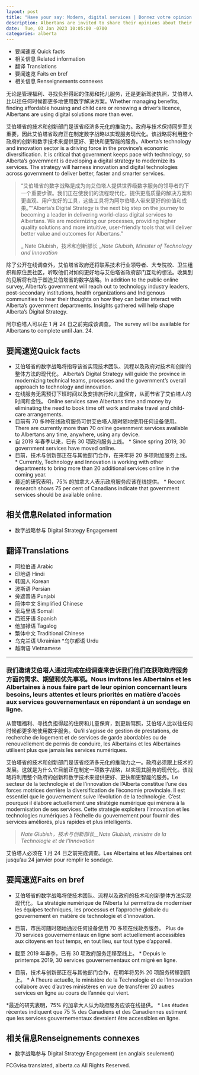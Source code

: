 ```yaml
---
layout: post
title: "Have your say: Modern, digital services | Donnez votre opinion sur les services numériques modernes"
description: Albertans are invited to share their opinions about their needs, expectations and priorities accessing online government services in an online survey.
date:  Tue, 03 Jan 2023 10:05:00 -0700
categories: alberta
---
```


*  要闻速览 Quick facts
*  相关信息 Related information
* 翻译 Translations
* 要闻速览 Faits en bref
* 相关信息 Renseignements connexes

无论是管理福利、寻找负担得起的住房和托儿服务，还是更新驾驶执照，艾伯塔人比以往任何时候都更多地使用数字解决方案。Whether managing benefits, finding affordable housing and child care or renewing a driver’s licence, Albertans are using digital solutions more than ever.

艾伯塔省的技术和创新部门是该省经济多元化的推动力。政府与技术保持同步至关重要，因此艾伯塔省政府正在制定数字战略以实现服务现代化。该战略将利用整个政府的创新和数字技术来提供更好、更快和更智能的服务。Alberta’s technology and innovation sector is a driving force in the province’s economic diversification. It is critical that government keeps pace with technology, so Alberta’s government is developing a digital strategy to modernize its services. The strategy will harness innovation and digital technologies across government to deliver better, faster and smarter services.

> “艾伯塔省的数字战略是成为向艾伯塔人提供世界级数字服务的领导者的下一个重要步骤。我们正在使我们的流程现代化，提供更高质量的解决方案和更直观、用户友好的工具，这些工具将为阿尔伯塔人带来更好的价值和成果。”“Alberta’s Digital Strategy is the next big step on the journey to becoming a leader in delivering world-class digital services to Albertans. We are modernizing our processes, providing higher quality solutions and more intuitive, user-friendly tools that will deliver better value and outcomes for Albertans.”
>
> _ Nate Glubish，技术和创新部长 __Nate Glubish, Minister of Technology and Innovation_

除了公开在线调查外，艾伯塔省政府还将联系技术行业领导者、大专院校、卫生组织和原住民社区，听取他们对如何更好地与艾伯塔省政府部门互动的想法。收集到的见解将有助于塑造艾伯塔省的数字战略。In addition to the public online survey, Alberta’s government will reach out to technology industry leaders, post-secondary institutions, health organizations and Indigenous communities to hear their thoughts on how they can better interact with Alberta’s government departments. Insights gathered will help shape Alberta’s Digital Strategy.

阿尔伯塔人可以在 1 月 24 日之前完成该调查。The survey will be available for Albertans to complete until Jan. 24.

## 要闻速览Quick facts

* 艾伯塔省的数字战略将指导该省实现技术团队、流程以及政府对技术和创新的整体方法的现代化。 Alberta’s Digital Strategy will guide the province in modernizing technical teams, processes and the government’s overall approach to technology and innovation.
* 在线服务无需预订下班时间以及安排旅行和儿童保育，从而节省了艾伯塔人的时间和金钱。 Online services save Albertans time and money by eliminating the need to book time off work and make travel and child-care arrangements.
* 目前有 70 多种在线政府服务可供艾伯塔人随时随地使用任何设备使用。 There are currently more than 70 online government services available to Albertans any time, anywhere, using any device.
* 自 2019 年春季以来，已有 30 项政府服务上线。  *  Since spring 2019, 30 government services have moved online.
* 目前，技术与创新部正在与其他部门合作，在来年将 20 多项附加服务上线。  *  Currently, Technology and Innovation is working with other departments to bring more than 20 additional services online in the coming year.
* 最近的研究表明，75% 的加拿大人表示政府服务应该在线提供。  *  Recent research shows 75 per cent of Canadians indicate that government services should be available online.

## 相关信息Related information

* 数字战略参与 Digital Strategy Engagement

## 翻译Translations

* 阿拉伯语 Arabic
* 印地语 Hindi
*  韩国人 Korean
* 波斯语 Persian
* 旁遮普语 Punjabi
*  简体中文 Simplified Chinese
* 索马里语 Somali
*  西班牙语 Spanish
* 他加禄语 Tagalog
*  繁体中文 Traditional Chinese
* 乌克兰语 Ukrainian
*乌尔都语 Urdu
* 越南语 Vietnamese

* * ** *

### 我们邀请艾伯塔人通过完成在线调查来告诉我们他们在获取政府服务方面的需求、期望和优先事项。Nous invitons les Albertains et les Albertaines à nous faire part de leur opinion concernant leurs besoins, leurs attentes et leurs priorités en matière d’accès aux services gouvernementaux en répondant à un sondage en ligne.

从管理福利、寻找负担得起的住房和儿童保育，到更新驾照，艾伯塔人比以往任何时候都更多地使用数字服务。Qu’il s’agisse de gestion de prestations, de recherche de logement et de services de garde abordables ou de renouvellement de permis de conduire, les Albertains et les Albertaines utilisent plus que jamais les services numériques.

艾伯塔省的技术和创新部门是该省经济多元化的推动力之一。政府必须跟上技术的发展。这就是为什么它目前正在制定一项数字战略，以实现其服务的现代化。该战略将利用整个政府的创新和数字技术来提供更好、更快和更智能的服务。Le secteur de la technologie et de l’innovation de l’Alberta constitue l’une des forces motrices derrière la diversification de l’économie provinciale. Il est essentiel que le gouvernement suive l’évolution de la technologie. C’est pourquoi il élabore actuellement une stratégie numérique qui mènera à la modernisation de ses services. Cette stratégie exploitera l’innovation et les technologies numériques à l’échelle du gouvernement pour fournir des services améliorés, plus rapides et plus intelligents.

>
> _Nate Glubish，技术与创新部长__Nate Glubish, ministre de la Technologie et de l’Innovation_

艾伯塔人必须在 1 月 24 日之前完成调查。Les Albertains et les Albertaines ont jusqu’au 24 janvier pour remplir le sondage.

## 要闻速览Faits en bref

* 艾伯塔省的数字战略将使技术团队、流程以及政府的技术和创新整体方法实现现代化。 La stratégie numérique de l’Alberta lui permettra de moderniser les équipes techniques, les processus et l’approche globale du gouvernement en matière de technologie et d’innovation.

* 目前，市民可随时随地通过任何设备使用 70 多项在线政务服务。 Plus de 70 services gouvernementaux en ligne sont actuellement accessibles aux citoyens en tout temps, en tout lieu, sur tout type d’appareil.

* 截至 2019 年春季，已有 30 项政府服务迁移至线上。  *  Depuis le printemps 2019, 30 services gouvernementaux ont migré en ligne.

* 目前，技术与创新部正在与其他部门合作，在明年将另外 20 项服务转移到网上。  *  À l’heure actuelle, le ministère de la Technologie et de l’Innovation collabore avec d’autres ministères en vue de transférer 20 autres services en ligne au cours de l’année qui vient.

*最近的研究表明，75% 的加拿大人认为政府服务应该在线提供。  *  Les études récentes indiquent que 75 % des Canadiens et des Canadiennes estiment que les services gouvernementaux devraient être accessibles en ligne.

## 相关信息Renseignements connexes

* 数字战略参与 Digital Strategy Engagement (en anglais seulement)

FCGvisa translated, alberta.ca All Rights Reserved.
